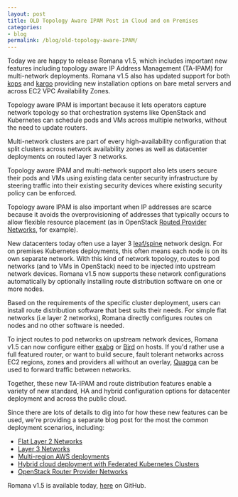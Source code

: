 ```yaml
---
layout: post
title: OLD Topology Aware IPAM Post in Cloud and on Premises 
categories:
- blog
permalink: /blog/old-topology-aware-IPAM/
---
```


Today we are happy to release Romana v1.5, which includes important new features including topology aware IP Address Management (TA-IPAM) for multi-network deployments. Romana v1.5 also has updated support for both [kops](https://github.com/kubernetes/kops) and [kargo]( https://github.com/kubernetes-incubator/kargo) providing new installation options on bare metal servers and across EC2 VPC Availability Zones.

Topology aware IPAM is important because it lets operators capture network topology so that orchestration systems like OpenStack and Kubernetes can schedule pods and VMs across multiple networks, without the need to update routers. 

Multi-network clusters are part of every high-availability configuration that split clusters across network availability zones as well as datacenter deployments on routed layer 3 networks. 

Topology aware IPAM and multi-network support also lets users secure their pods and VMs using existing data center security infrastructure by steering traffic into their existing security devices where existing security policy can be enforced. 

Topology aware IPAM is also important when IP addresses are scarce because it avoids the overprovisioning of addresses that typically occurs to allow flexible resource placement (as in OpenStack [Routed Provider Networks](https://docs.openstack.org/ocata/networking-guide/config-routed-networks.html), for example). 

New datacenters today often use a layer 3 [leaf/spine](http://searchdatacenter.techtarget.com/feature/Data-center-network-design-moves-from-tree-to-leaf) network design. For on premises Kubernetes deployments, this often means each node is on its own separate network. With this kind of network topology, routes to pod networks (and to VMs in OpenStack) need to be injected into upstream network devices. Romana v1.5 now supports these network configurations automatically by optionally installing route distribution software on one or more nodes. 

Based on the requirements of the specific cluster deployment, users can install route distribution software that best suits their needs. For simple flat networks (i.e layer 2 networks), Romana directly configures routes on nodes and no other software is needed.

To inject routes to pod networks on upstream network devices, Romana v1.5 can now configure either [exabg](https://github.com/Exa-Networks/exabgp/wiki) or [Bird](http://bird.network.cz/) on hosts. If you'd rather use a full featured router, or want to build secure, fault tolerant networks across EC2 regions, zones and providers all without an overlay, [Quagga](http://www.nongnu.org/quagga/) can be used to forward traffic between networks.

Together, these new TA-IPAM and route distribution features enable a variety of new standard, HA and hybrid configuration options for datacenter deployment and across the public cloud.

Since there are lots of details to dig into for how these new features can be used, we're providing a separate blog post for the most the common deployment scenarios, including:

* [Flat Layer 2 Networks](/blog/layer-2-networks/)
* [Layer 3 Networks](/blog/layer-3-networks/)
* [Multi-region AWS deployments](/blog/multi-region-networks/)
* [Hybrid cloud deployment with Federated Kubernetes Clusters](/blog/federated-cloud)
* [OpenStack Router Provider Networks](/blog/routed-provider-networks/)

Romana v1.5 is available today, [here](https://github.com/romana/romana) on GitHub. 
